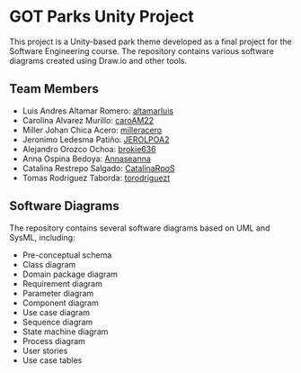 # GOT Parks Unity Project

This project is a Unity-based park theme developed as a final project for the Software Engineering course. The repository contains various software diagrams created using Draw.io and other tools.

## Team Members
- Luis Andres Altamar Romero: [altamarluis](https://github.com/altamarluis)
- Carolina Alvarez Murillo: [caroAM22](https://github.com/caroAM22)
- Miller Johan Chica Acero: [milleracero](https://github.com/milleracero)
- Jeronimo Ledesma Patiño: [JEROLPOA2](https://github.com/JEROLPOA2)
- Alejandro Orozco Ochoa: [brokie636](https://github.com/brokie636)
- Anna Ospina Bedoya: [Annaseanna](https://github.com/Annaseanna)
- Catalina Restrepo Salgado: [CatalinaRpoS](https://github.com/CatalinaRpoS)
- Tomas Rodriguez Taborda: [torodriguezt](https://github.com/torodriguezt)

## Software Diagrams
The repository contains several software diagrams based on UML and SysML, including:
- Pre-conceptual schema
- Class diagram
- Domain package diagram
- Requirement diagram
- Parameter diagram
- Component diagram
- Use case diagram
- Sequence diagram
- State machine diagram
- Process diagram
- User stories
- Use case tables
